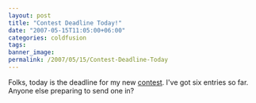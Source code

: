 ```yaml
---
layout: post
title: "Contest Deadline Today!"
date: "2007-05-15T11:05:00+06:00"
categories: coldfusion 
tags: 
banner_image: 
permalink: /2007/05/15/Contest-Deadline-Today
---
```


Folks, today is the deadline for my new <a href="http://ray.camdenfamily.com/index.cfm/2007/4/16/ColdFusion-Newbie-Contest-Announced--Monster-Maker">contest</a>. I've got six entries so far. Anyone else preparing to send one in?
